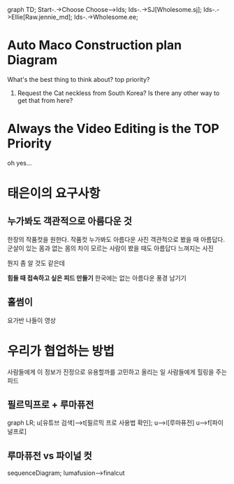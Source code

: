 <div class="mermaid">
graph TD;
Start-.->Choose
Choose-->Ids;
Ids-.->SJ[Wholesome.sj];
Ids-.->Ellie[Raw.jennie_md];
Ids-.->Wholesome.ee;


</div>

# Auto Maco Construction plan Diagram


What's the best thing to think about?
top priority?

1. Request the Cat neckless from South Korea?
Is there any other way to get that from here?

# Always the Video Editing is the TOP Priority

oh yes...

# 태은이의 요구사항

## 누가봐도 객관적으로 아름다운 것

한장의 작품컷을 원한다.
작품컷
누가봐도 아름다운 사진
객관적으로 봤을 때 아름답다.
군살이 있는 몸과 없는 몸의 차이
모르는 사람이 봤을 때도 아름답다 느껴지는 사진

뭔지 좀 알 것도 같은데

**힘들 때 접속하고 싶은 피드 만들기**
한국에는 없는 아름다운 풍경 남기기


## 홀썸이 

요가반 나들이 영상

# 우리가 협업하는 방법

사람들에게 이 정보가 진정으로 유용할까를 고민하고 올리는 일
사람들에게 힐링을 주는 피드


## 필르믹프로 + 루마퓨전

<div class="mermaid">
graph LR;
u[유튜브 검색]-->t[필르믹 프로 사용법 확인];
u-->l[루마퓨전]
u-->f[파이널프로]
</div>

## 루마퓨전 vs 파이널 컷

<div class="mermaid">
sequenceDiagram;
lumafusion-->finalcut
</div>